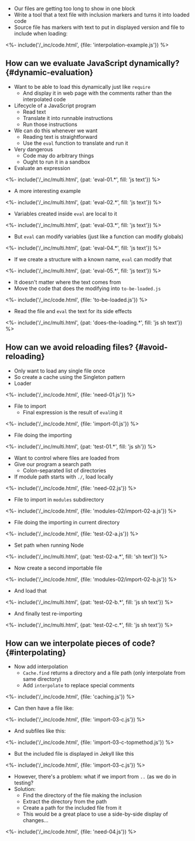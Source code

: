---
---

-   Our files are getting too long to show in one block
-   Write a tool that a text file with inclusion markers and turns it into loaded code
-   Source file has markers with text to put in displayed version and file to include when loading:

<%- include('/_inc/code.html', {file: 'interpolation-example.js'}) %>

## How can we evaluate JavaScript dynamically? {#dynamic-evaluation}

-   Want to be able to load this dynamically just like `require`
    -   And display it in web page with the comments rather than the interpolated code
-   Lifecycle of a JavaScript program
    -   Read text
    -   Translate it into runnable instructions
    -   Run those instructions
-   We can do this whenever we want
    -   Reading text is straightforward
    -   Use the `eval` function to translate and run it
-   Very dangerous
    -   Code may do arbitrary things
    -   Ought to run it in a <g key="sandbox">sandbox</g>
-   Evaluate an expression

<%- include('/_inc/multi.html', {pat: 'eval-01.*', fill: 'js text'}) %>

-   A more interesting example

<%- include('/_inc/multi.html', {pat: 'eval-02.*', fill: 'js text'}) %>

-   Variables created inside `eval` are local to it

<%- include('/_inc/multi.html', {pat: 'eval-03.*', fill: 'js text'}) %>

-   But `eval` can modify variables (just like a function can modify globals)

<%- include('/_inc/multi.html', {pat: 'eval-04.*', fill: 'js text'}) %>

-   If we create a structure with a known name, `eval` can modify that

<%- include('/_inc/multi.html', {pat: 'eval-05.*', fill: 'js text'}) %>

-   It doesn't matter where the text comes from
-   Move the code that does the modifying into `to-be-loaded.js`

<%- include('/_inc/code.html', {file: 'to-be-loaded.js'}) %>

-   Read the file and `eval` the text for its side effects

<%- include('/_inc/multi.html', {pat: 'does-the-loading.*', fill: 'js sh text'}) %>

## How can we avoid reloading files? {#avoid-reloading}

-   Only want to load any single file once
-   So create a <g key="cache">cache</g> using the <g key="singleton_pattern">Singleton</g> pattern
-   Loader

<%- include('/_inc/code.html', {file: 'need-01.js'}) %>

-   File to import
    -   Final expression is the result of `eval`ing it

<%- include('/_inc/code.html', {file: 'import-01.js'}) %>

-   File doing the importing

<%- include('/_inc/multi.html', {pat: 'test-01.*', fill: 'js sh'}) %>

-   Want to control where files are loaded from
-   Give our program a <g key="search_path">search path</g>
    -   Colon-separated list of directories
-   If module path starts with `./`, load locally

<%- include('/_inc/code.html', {file: 'need-02.js'}) %>

-   File to import in `modules` subdirectory

<%- include('/_inc/code.html', {file: 'modules-02/import-02-a.js'}) %>

-   File doing the importing in current directory

<%- include('/_inc/code.html', {file: 'test-02-a.js'}) %>

-   Set path when running Node

<%- include('/_inc/multi.html', {pat: 'test-02-a.*', fill: 'sh text'}) %>

-   Now create a second importable file

<%- include('/_inc/code.html', {file: 'modules-02/import-02-b.js'}) %>

-   And load that

<%- include('/_inc/multi.html', {pat: 'test-02-b.*', fill: 'js sh text'}) %>

-   And finally test re-importing

<%- include('/_inc/multi.html', {pat: 'test-02-c.*', fill: 'js sh text'}) %>

## How can we interpolate pieces of code? {#interpolating}

-   Now add interpolation
    -   `Cache.find` returns a directory and a file path (only interpolate from same directory)
    -   Add `interpolate` to replace special comments

<%- include('/_inc/code.html', {file: 'caching.js'}) %>

-   Can then have a file like:

<%- include('/_inc/code.html', {file: 'import-03-c.js'}) %>

-   And subfiles like this:

<%- include('/_inc/code.html', {file: 'import-03-c-topmethod.js'}) %>

-   But the included file is displayed in Jekyll like this

<%- include('/_inc/code.html', {file: 'import-03-c.js'}) %>

-   However, there's a problem: what if we import from `..` (as we do in testing?
-   Solution:
    -   Find the directory of the file making the inclusion
    -   Extract the directory from the path
    -   Create a path for the included file from it
    -   This would be a great place to use a side-by-side display of changes...

<%- include('/_inc/code.html', {file: 'need-04.js'}) %>
